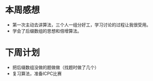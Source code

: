 # 本周感想

- 第一次主动去讲算法，三个人一组分好工，学习讨论的过程让我很受用。
- 学会了后缀数组的思想和倍增算法。

# 下周计划

- 把后缀数组没做的题做做（找题时做了几个）
- 复习算法，准备ICPC比赛
